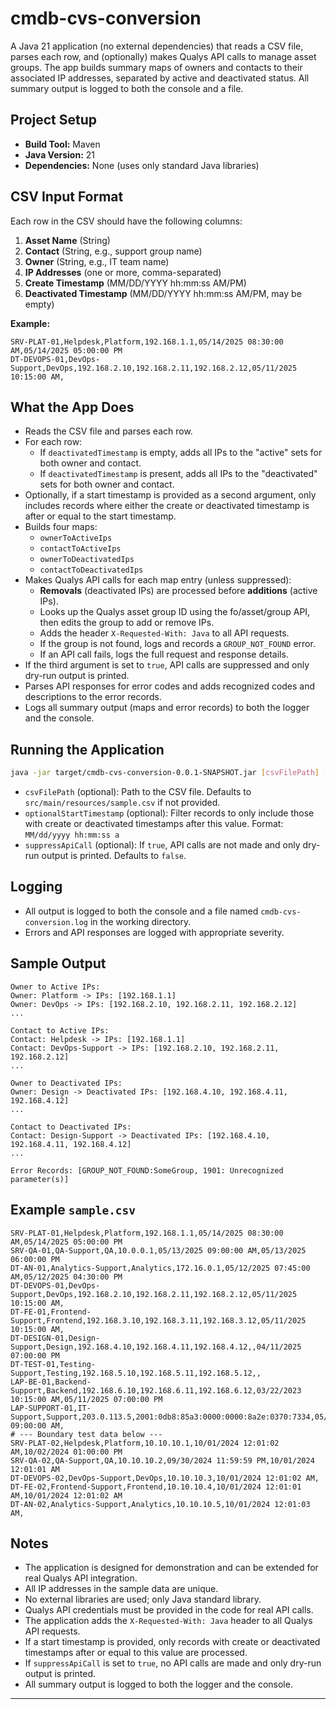 # cmdb-cvs-conversion

A Java 21 application (no external dependencies) that reads a CSV file, parses each row, and (optionally) makes Qualys API calls to manage asset groups. The app builds summary maps of owners and contacts to their associated IP addresses, separated by active and deactivated status. All summary output is logged to both the console and a file.

## Project Setup

- **Build Tool:** Maven
- **Java Version:** 21
- **Dependencies:** None (uses only standard Java libraries)

## CSV Input Format

Each row in the CSV should have the following columns:

1. **Asset Name** (String)
2. **Contact** (String, e.g., support group name)
3. **Owner** (String, e.g., IT team name)
4. **IP Addresses** (one or more, comma-separated)
5. **Create Timestamp** (MM/DD/YYYY hh:mm:ss AM/PM)
6. **Deactivated Timestamp** (MM/DD/YYYY hh:mm:ss AM/PM, may be empty)

**Example:**
```
SRV-PLAT-01,Helpdesk,Platform,192.168.1.1,05/14/2025 08:30:00 AM,05/14/2025 05:00:00 PM
DT-DEVOPS-01,DevOps-Support,DevOps,192.168.2.10,192.168.2.11,192.168.2.12,05/11/2025 10:15:00 AM,
```

## What the App Does

- Reads the CSV file and parses each row.
- For each row:
  - If `deactivatedTimestamp` is empty, adds all IPs to the "active" sets for both owner and contact.
  - If `deactivatedTimestamp` is present, adds all IPs to the "deactivated" sets for both owner and contact.
- Optionally, if a start timestamp is provided as a second argument, only includes records where either the create or deactivated timestamp is after or equal to the start timestamp.
- Builds four maps:
  - `ownerToActiveIps`
  - `contactToActiveIps`
  - `ownerToDeactivatedIps`
  - `contactToDeactivatedIps`
- Makes Qualys API calls for each map entry (unless suppressed):
  - **Removals** (deactivated IPs) are processed before **additions** (active IPs).
  - Looks up the Qualys asset group ID using the fo/asset/group API, then edits the group to add or remove IPs.
  - Adds the header `X-Requested-With: Java` to all API requests.
  - If the group is not found, logs and records a `GROUP_NOT_FOUND` error.
  - If an API call fails, logs the full request and response details.
- If the third argument is set to `true`, API calls are suppressed and only dry-run output is printed.
- Parses API responses for error codes and adds recognized codes and descriptions to the error records.
- Logs all summary output (maps and error records) to both the logger and the console.

## Running the Application

```sh
java -jar target/cmdb-cvs-conversion-0.0.1-SNAPSHOT.jar [csvFilePath] [optionalStartTimestamp] [suppressApiCall]
```
- `csvFilePath` (optional): Path to the CSV file. Defaults to `src/main/resources/sample.csv` if not provided.
- `optionalStartTimestamp` (optional): Filter records to only include those with create or deactivated timestamps after this value. Format: `MM/dd/yyyy hh:mm:ss a`
- `suppressApiCall` (optional): If `true`, API calls are not made and only dry-run output is printed. Defaults to `false`.

## Logging

- All output is logged to both the console and a file named `cmdb-cvs-conversion.log` in the working directory.
- Errors and API responses are logged with appropriate severity.

## Sample Output

```
Owner to Active IPs:
Owner: Platform -> IPs: [192.168.1.1]
Owner: DevOps -> IPs: [192.168.2.10, 192.168.2.11, 192.168.2.12]
...

Contact to Active IPs:
Contact: Helpdesk -> IPs: [192.168.1.1]
Contact: DevOps-Support -> IPs: [192.168.2.10, 192.168.2.11, 192.168.2.12]
...

Owner to Deactivated IPs:
Owner: Design -> Deactivated IPs: [192.168.4.10, 192.168.4.11, 192.168.4.12]
...

Contact to Deactivated IPs:
Contact: Design-Support -> Deactivated IPs: [192.168.4.10, 192.168.4.11, 192.168.4.12]
...

Error Records: [GROUP_NOT_FOUND:SomeGroup, 1901: Unrecognized parameter(s)]
```

## Example `sample.csv`

```
SRV-PLAT-01,Helpdesk,Platform,192.168.1.1,05/14/2025 08:30:00 AM,05/14/2025 05:00:00 PM
SRV-QA-01,QA-Support,QA,10.0.0.1,05/13/2025 09:00:00 AM,05/13/2025 06:00:00 PM
DT-AN-01,Analytics-Support,Analytics,172.16.0.1,05/12/2025 07:45:00 AM,05/12/2025 04:30:00 PM
DT-DEVOPS-01,DevOps-Support,DevOps,192.168.2.10,192.168.2.11,192.168.2.12,05/11/2025 10:15:00 AM,
DT-FE-01,Frontend-Support,Frontend,192.168.3.10,192.168.3.11,192.168.3.12,05/11/2025 10:15:00 AM,
DT-DESIGN-01,Design-Support,Design,192.168.4.10,192.168.4.11,192.168.4.12,,04/11/2025 07:00:00 PM
DT-TEST-01,Testing-Support,Testing,192.168.5.10,192.168.5.11,192.168.5.12,,
LAP-BE-01,Backend-Support,Backend,192.168.6.10,192.168.6.11,192.168.6.12,03/22/2023 10:15:00 AM,05/11/2025 07:00:00 PM
LAP-SUPPORT-01,IT-Support,Support,203.0.113.5,2001:0db8:85a3:0000:0000:8a2e:0370:7334,05/15/2025 09:00:00 AM,
# --- Boundary test data below ---
SRV-PLAT-02,Helpdesk,Platform,10.10.10.1,10/01/2024 12:01:02 AM,10/02/2024 01:00:00 PM
SRV-QA-02,QA-Support,QA,10.10.10.2,09/30/2024 11:59:59 PM,10/01/2024 12:01:01 AM
DT-DEVOPS-02,DevOps-Support,DevOps,10.10.10.3,10/01/2024 12:01:02 AM,
DT-FE-02,Frontend-Support,Frontend,10.10.10.4,10/01/2024 12:01:01 AM,10/01/2024 12:01:02 AM
DT-AN-02,Analytics-Support,Analytics,10.10.10.5,10/01/2024 12:01:03 AM,
```

## Notes

- The application is designed for demonstration and can be extended for real Qualys API integration.
- All IP addresses in the sample data are unique.
- No external libraries are used; only Java standard library.
- Qualys API credentials must be provided in the code for real API calls.
- The application adds the `X-Requested-With: Java` header to all Qualys API requests.
- If a start timestamp is provided, only records with create or deactivated timestamps after or equal to this value are processed.
- If `suppressApiCall` is set to `true`, no API calls are made and only dry-run output is printed.
- All summary output is logged to both the logger and the console.

---